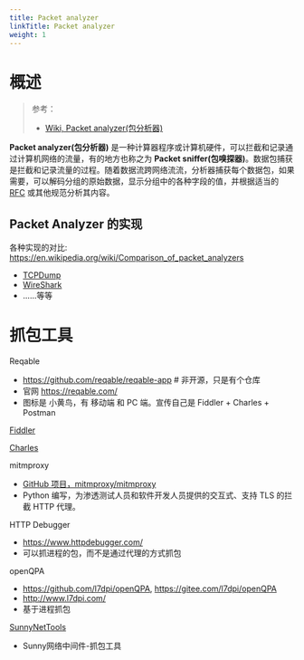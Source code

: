 ```yaml
---
title: Packet analyzer
linkTitle: Packet analyzer
weight: 1
---
```


# 概述

> 参考：
>
> - [Wiki, Packet analyzer(包分析器)](https://en.wikipedia.org/wiki/Packet_analyzer)

**Packet analyzer(包分析器)** 是一种计算器程序或计算机硬件，可以拦截和记录通过计算机网络的流量，有的地方也称之为 **Packet sniffer(包嗅探器)**。数据包捕获是拦截和记录流量的过程。随着数据流跨网络流流，分析器捕获每个数据包，如果需要，可以解码分组的原始数据，显示分组中的各种字段的值，并根据适当的 [RFC](/docs/Standard/Internet/IETF.md) 或其他规范分析其内容。

## Packet Analyzer 的实现

各种实现的对比: https://en.wikipedia.org/wiki/Comparison_of_packet_analyzers

- [TCPDump](/docs/7.信息安全/Packet%20analyzer/TCPDump/TCPDump.md)
- [WireShark](/docs/7.信息安全/Packet%20analyzer/WireShark/WireShark.md)
- ......等等

# 抓包工具

Reqable

- https://github.com/reqable/reqable-app # 非开源，只是有个仓库
- 官网 https://reqable.com/
- 图标是 小黄鸟，有 移动端  和 PC 端。宣传自己是 Fiddler + Charles + Postman

[Fiddler](docs/7.信息安全/Packet%20analyzer/Fiddler.md)

[Charles](/docs/7.信息安全/Packet%20analyzer/Charles.md)

mitmproxy

- [GitHub 项目，mitmproxy/mitmproxy](github.com/mitmproxy/mitmproxy)
- Python 编写，为渗透测试人员和软件开发人员提供的交互式、支持 TLS 的拦截 HTTP 代理。

HTTP Debugger

- https://www.httpdebugger.com/
- 可以抓进程的包，而不是通过代理的方式抓包

openQPA

- https://github.com/l7dpi/openQPA, https://gitee.com/l7dpi/openQPA
- http://www.l7dpi.com/
- 基于进程抓包

[SunnyNetTools](https://github.com/qtgolang/SunnyNetTools)

- Sunny网络中间件-抓包工具


